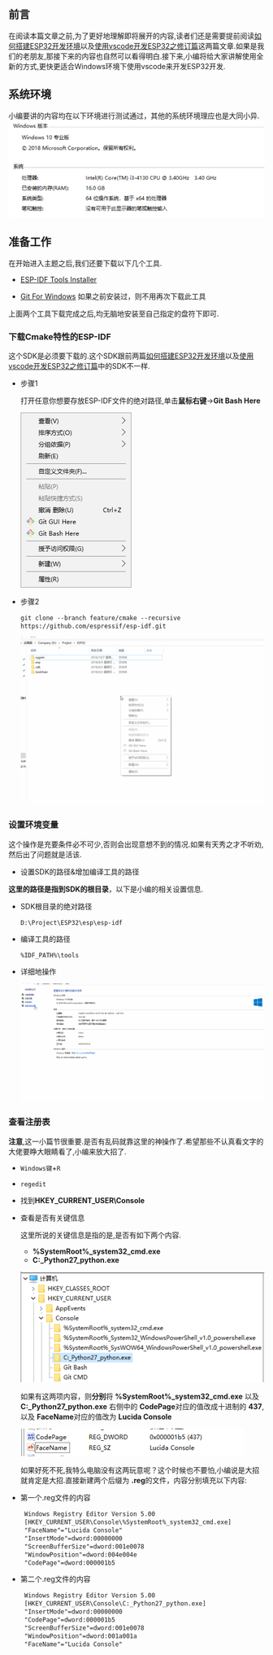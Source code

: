 ## 前言
在阅读本篇文章之前,为了更好地理解即将展开的内容,读者们还是需要提前阅读[如何搭建ESP32开发环境](https://github.com/xiaolongba/wireless-tech/blob/master/%E8%BD%AF%E4%BB%B6/%E7%BA%A2%E6%97%AD%E6%97%A0%E7%BA%BF%E5%BC%80%E5%8F%91%E6%9D%BF%E5%AE%9E%E6%88%98%E6%95%99%E7%A8%8B/%E5%85%A5%E9%97%A8%E6%95%99%E7%A8%8B/ESP32/%E5%A6%82%E4%BD%95%E6%90%AD%E5%BB%BAESP32%E5%BC%80%E5%8F%91%E7%8E%AF%E5%A2%83.md)以及[使用vscode开发ESP32之修订篇](https://github.com/xiaolongba/wireless-tech/blob/master/%E8%BD%AF%E4%BB%B6/%E7%BA%A2%E6%97%AD%E6%97%A0%E7%BA%BF%E5%BC%80%E5%8F%91%E6%9D%BF%E5%AE%9E%E6%88%98%E6%95%99%E7%A8%8B/%E5%85%A5%E9%97%A8%E6%95%99%E7%A8%8B/ESP32/%E4%BD%BF%E7%94%A8vscode%E5%BC%80%E5%8F%91ESP32%E4%B9%8B%E4%BF%AE%E8%AE%A2%E7%AF%87.md)这两篇文章.如果是我们的老朋友,那接下来的内容也自然可以看得明白.接下来,小编将给大家讲解使用全新的方式,更快更适合Windows环境下使用vscode来开发ESP32开发.

## 系统环境
小编要讲的内容均在以下环境进行测试通过，其他的系统环境理应也是大同小异.
![](https://raw.githubusercontent.com/xiaolongba/picture/master/%E7%94%B5%E8%84%91%E9%85%8D%E7%BD%AE.png)

## 准备工作
在开始进入主题之后,我们还要下载以下几个工具.

- [ESP-IDF Tools Installer](https://dl.espressif.com/dl/esp-idf-tools-setup-1.1.exe)

- [Git For Windows](https://gitforwindows.org/)
	如果之前安装过，则不用再次下载此工具

上面两个工具下载完成之后,均无脑地安装至自己指定的盘符下即可.
### 下载Cmake特性的ESP-IDF
这个SDK是必须要下载的.这个SDK跟前两篇[如何搭建ESP32开发环境](https://github.com/xiaolongba/wireless-tech/blob/master/%E8%BD%AF%E4%BB%B6/%E7%BA%A2%E6%97%AD%E6%97%A0%E7%BA%BF%E5%BC%80%E5%8F%91%E6%9D%BF%E5%AE%9E%E6%88%98%E6%95%99%E7%A8%8B/%E5%85%A5%E9%97%A8%E6%95%99%E7%A8%8B/ESP32/%E5%A6%82%E4%BD%95%E6%90%AD%E5%BB%BAESP32%E5%BC%80%E5%8F%91%E7%8E%AF%E5%A2%83.md)以及[使用vscode开发ESP32之修订篇](https://github.com/xiaolongba/wireless-tech/blob/master/%E8%BD%AF%E4%BB%B6/%E7%BA%A2%E6%97%AD%E6%97%A0%E7%BA%BF%E5%BC%80%E5%8F%91%E6%9D%BF%E5%AE%9E%E6%88%98%E6%95%99%E7%A8%8B/%E5%85%A5%E9%97%A8%E6%95%99%E7%A8%8B/ESP32/%E4%BD%BF%E7%94%A8vscode%E5%BC%80%E5%8F%91ESP32%E4%B9%8B%E4%BF%AE%E8%AE%A2%E7%AF%87.md)中的SDK不一样.

- 步骤1

  打开任意你想要存放ESP-IDF文件的绝对路径,单击**鼠标右键**->**Git Bash Here**

  ![](https://raw.githubusercontent.com/xiaolongba/picture/master/Git%20Bash%20Here.png)

- 步骤2

  ```
  git clone --branch feature/cmake --recursive https://github.com/espressif/esp-idf.git
  ```
  ![](https://raw.githubusercontent.com/xiaolongba/picture/master/Cmake%20%E4%B8%8B%E8%BD%BD.gif)

### 设置环境变量
这个操作是充要条件必不可少,否则会出现意想不到的情况.如果有天秀之才不听劝,然后出了问题就是活该.

- 设置SDK的路径&增加编译工具的路径

**这里的路径是指到SDK的根目录**，以下是小编的相关设置信息.

- SDK根目录的绝对路径
  ```
  D:\Project\ESP32\esp\esp-idf
  ```

- 编译工具的路径
  ```
  %IDF_PATH%\tools
  ```

- 详细地操作 

  ![](https://raw.githubusercontent.com/xiaolongba/picture/master/%E7%8E%AF%E5%A2%83%E5%8F%98%E9%87%8F%E8%AE%BE%E7%BD%AE.gif)
	
### 查看注册表
**注意**,这一小篇节很重要.是否有乱码就靠这里的神操作了.希望那些不认真看文字的大佬要睁大眼睛看了,小编来放大招了.

 - <code>Windows键</code>+<code>R</code>
 - <code>regedit</code>
 - 找到**HKEY_CURRENT_USER\Console**


- 查看是否有关键信息

  这里所说的关键信息是指的是,是否有如下两个内容.

	- **%SystemRoot%_system32_cmd.exe**
	- **C:_Python27_python.exe**

	![](https://raw.githubusercontent.com/xiaolongba/picture/master/%E6%B3%A8%E5%86%8C%E8%A1%A8.png)

  如果有这两项内容，则**分别**将 **%SystemRoot%_system32_cmd.exe** 以及 **C:_Python27_python.exe** 右侧中的 **CodePage**对应的值改成十进制的 **437**,以及 **FaceName**对应的值改为 **Lucida Console**

  ![](https://raw.githubusercontent.com/xiaolongba/picture/master/%E6%B3%A8%E5%86%8C%E8%A1%A8%E6%9B%B4%E6%96%B0%E5%80%BC.png)
 
  如果好死不死,我特么电脑没有这两玩意呢？这个时候也不要怕,小编说是大招就肯定是大招.直接新建两个后缀为 **.reg**的文件，内容分别填充以下内容:
 
 - 第一个.reg文件的内容
   ```
    Windows Registry Editor Version 5.00
    [HKEY_CURRENT_USER\Console\%SystemRoot%_system32_cmd.exe]
    "FaceName"="Lucida Console"
    "InsertMode"=dword:00000000
    "ScreenBufferSize"=dword:001e0078
    "WindowPosition"=dword:004e004e
    "CodePage"=dword:000001b5
   ```
 - 第二个.reg文件的内容
   ```
    Windows Registry Editor Version 5.00
    [HKEY_CURRENT_USER\Console\C:_Python27_python.exe]
    "InsertMode"=dword:00000000
    "CodePage"=dword:000001b5
    "ScreenBufferSize"=dword:001e0078
    "WindowPosition"=dword:001a001a
    "FaceName"="Lucida Console" 
   ```
